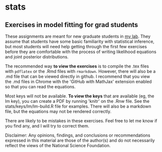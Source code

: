 # stats
## Exercises in model fitting for grad students

These assignments are meant for new graduate students in [my
lab](http://chandlerlab.uga.edu/). They assume that students have some
basic familiarity with statistical inference, but most students will
need help getting through the first few exercises before they are
comfortable with the process of writing likelihood equations and joint
posterior distributions.

The recommended way **to view the exercises** is to compile the .tex
files with `pdflatex` or the .Rmd files with `rmarkdown`. However,
there will also be a .md file that can be viewed directly in github. I
recommend that you view the .md files in Chrome with the 'GitHub with
MathJax' extension enabled so that you can read the equations. 

Most keys will not be available. **To view the keys** that are
available (eg, the lm key), you can create a PDF by running 'knitr' on
the .Rnw file. See the stats/keys/lm/lm-build.R file for
examples. There will also be a markdown file, but the equations may
not be rendered correctly.

There are likely to be mistakes in these exercises. Feel free to let
me know if you find any, and I will try to correct them.

Disclaimer: Any opinions, findings, and conclusions or recommendations
expressed in this material are those of the author(s) and do not
necessarily reflect the views of the National Science Foundation. 
